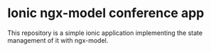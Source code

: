 # Ionic ngx-model conference app

This repository is a simple ionic application implementing the state management of it with ngx-model.